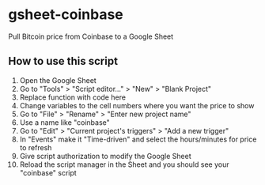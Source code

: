 # gsheet-coinbase
Pull Bitcoin price from Coinbase to a Google Sheet

## How to use this script

1. Open the Google Sheet
2. Go to "Tools" > "Script editor..." > "New" > "Blank Project"
3. Replace function with code here
4. Change variables to the cell numbers where you want the price to show
5. Go to "File" > "Rename" > "Enter new project name"
6. Use a name like "coinbase"
7. Go to "Edit" > "Current project's triggers" > "Add a new trigger"
8. In "Events" make it "Time-driven" and select the hours/minutes for price to refresh
9. Give script authorization to modify the Google Sheet
10. Reload the script manager in the Sheet and you should see your "coinbase" script

